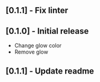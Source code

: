 ## [0.1.1] - Fix linter

## [0.1.0] - Initial release
* Change glow color
* Remove glow

## [0.1.1] - Update readme
